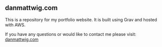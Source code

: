 danmattwig.com
---
This is a repository for my portfolio website. It is built using Grav and hosted with AWS. 

If you have any questions or would like to contact me please visit: [danmattwig.com](http://danmattwig.com) 

